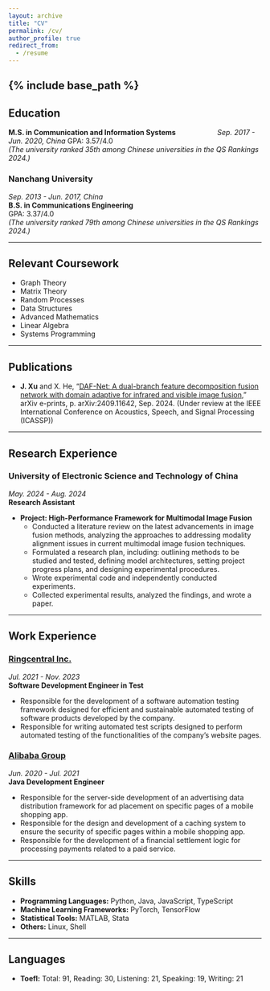 ```yaml
---
layout: archive
title: "CV"
permalink: /cv/
author_profile: true
redirect_from:
  - /resume
---
```


{% include base_path %}
---

## Education

**M.S. in Communication and Information Systems**  &nbsp;&nbsp;&nbsp;&nbsp;&nbsp;&nbsp;&nbsp;&nbsp;&nbsp;&nbsp;&nbsp;&nbsp;&nbsp;&nbsp;&nbsp;&nbsp;&nbsp;&nbsp;&nbsp; *Sep. 2017 - Jun. 2020, China*
GPA: 3.57/4.0  
*(The university ranked 35th among Chinese universities in the QS Rankings 2024.)*

### Nanchang University  
*Sep. 2013 - Jun. 2017, China*  
**B.S. in Communications Engineering**  
GPA: 3.37/4.0  
*(The university ranked 79th among Chinese universities in the QS Rankings 2024.)*

---

## Relevant Coursework
- Graph Theory
- Matrix Theory
- Random Processes
- Data Structures
- Advanced Mathematics
- Linear Algebra
- Systems Programming

---

## Publications
- **J. Xu** and X. He, “[DAF-Net: A dual-branch feature decomposition fusion network with domain adaptive for infrared and visible image fusion](https://arxiv.org/abs/2409.11642),” arXiv e-prints, p. arXiv:2409.11642, Sep. 2024. (Under review at the IEEE International Conference on Acoustics, Speech, and Signal Processing (ICASSP))

---

## Research Experience

### University of Electronic Science and Technology of China  
*May. 2024 - Aug. 2024*  
**Research Assistant**

- **Project: High-Performance Framework for Multimodal Image Fusion**
  - Conducted a literature review on the latest advancements in image fusion methods, analyzing the approaches to addressing modality alignment issues in current multimodal image fusion techniques.
  - Formulated a research plan, including: outlining methods to be studied and tested, defining model architectures, setting project progress plans, and designing experimental procedures.
  - Wrote experimental code and independently conducted experiments.
  - Collected experimental results, analyzed the findings, and wrote a paper.

---

## Work Experience

### [Ringcentral Inc.](https://www.ringcentral.com)  
*Jul. 2021 - Nov. 2023*  
**Software Development Engineer in Test**
- Responsible for the development of a software automation testing framework designed for efficient and sustainable automated testing of software products developed by the company.
- Responsible for writing automated test scripts designed to perform automated testing of the functionalities of the company’s website pages.

### [Alibaba Group](https://www.alibaba.com)  
*Jun. 2020 - Jul. 2021*  
**Java Development Engineer**
- Responsible for the server-side development of an advertising data distribution framework for ad placement on specific pages of a mobile shopping app.
- Responsible for the design and development of a caching system to ensure the security of specific pages within a mobile shopping app.
- Responsible for the development of a financial settlement logic for processing payments related to a paid service.

---

## Skills
- **Programming Languages:** Python, Java, JavaScript, TypeScript  
- **Machine Learning Frameworks:** PyTorch, TensorFlow  
- **Statistical Tools:** MATLAB, Stata  
- **Others:** Linux, Shell  

---

## Languages
- **Toefl:** Total: 91, Reading: 30, Listening: 21, Speaking: 19, Writing: 21  

